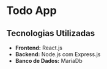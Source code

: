 
# Todo App

## Tecnologias Utilizadas

- **Frontend:** React.js
- **Backend:** Node.js com Express.js
- **Banco de Dados:** MariaDb


